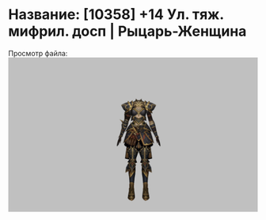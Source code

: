 # Название: [10358] +14 Ул. тяж. мифрил. досп | Рыцарь-Женщина

Просмотр файла:
![p010021.png](p010021.png)